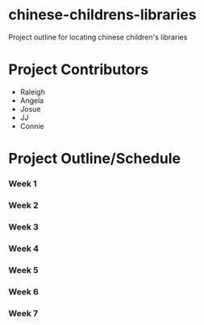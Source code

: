 # chinese-childrens-libraries
Project outline for locating chinese children's libraries

# Project Contributors
* Raleigh
* Angela
* Josue
* JJ
* Connie

# Project Outline/Schedule
### Week 1

### Week 2

### Week 3

### Week 4

### Week 5

### Week 6

### Week 7
